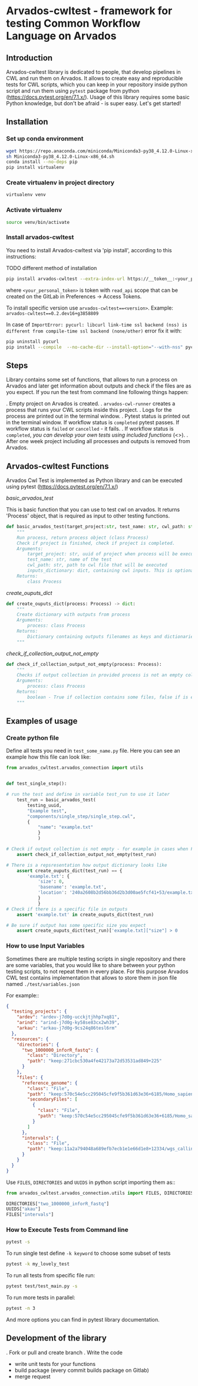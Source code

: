 # Arvados-cwltest - framework for testing Common Workflow Language on Arvados

## Introduction

Arvados-cwltest library is dedicated to people, that develop pipelines in CWL and run them on Arvados. It allows to create easy and reproducible tests for CWL scripts, which you can keep in your repository inside python script and run them using `pytest` package from python (https://docs.pytest.org/en/7.1.x/). Usage of this library requires some basic Python knowledge, but don't be afraid - is super easy. Let's get started!

## Installation

### Set up conda environment


```bash
wget https://repo.anaconda.com/miniconda/Miniconda3-py38_4.12.0-Linux-x86_64.sh
sh Miniconda3-py38_4.12.0-Linux-x86_64.sh
conda install --no-deps pip
pip install virtualenv
```

### Create virtualenv in project directory

```bash
virtualenv venv
```

### Activate virtualenv

``` bash
source venv/bin/activate
```

### Install arvados-cwltest

You need to install Arvados-cwltest via  'pip install', according to this instructions:

TODO different method of installation
```bash
pip install arvados-cwltest --extra-index-url https://__token__:<your_personal_token>@code.roche.com/api/v4/projects/34319/packages/pypi/simple
```

where `<your_personal_token>` is token with `read_api` scope that can be created on the GitLab in Preferences -> Access Tokens.


To install specific version use  `arvados-cwltest==<version>`. Example: `arvados-cwltest==0.2.dev16+g3858809`

In case of `ImportError: pycurl: libcurl link-time ssl backend (nss) is different from compile-time ssl backend (none/other)` error
fix it with:

```bash
pip uninstall pycurl
pip install --compile  --no-cache-dir --install-option="--with-nss" pycurl==7.44
```

## Steps

Library contains some set of functions, that allows to run a process on Arvados and later get information about outputs and check if the files are as you expect.
If you run the test from command line following things happen:

. Empty project on Arvados is created.
. `arvados-cwl-runner` creates a process that runs your CWL scripts inside this project.
. Logs for the process are printed out in the terminal window.
. Pytest status is printed out in the terminal window. If workflow status is `completed` pytest passes. If workflow status is `failed` or `cancelled` - it fails.
. If workflow status is `completed`, *you can develop your own tests using included functions* (<<Arvados-cwltest Functions>>).
. After one week project including all processes and outputs is removed from Arvados. 


## Arvados-cwltest Functions

Arvados Cwl Test is implemented as Python library and can be executed using pytest (https://docs.pytest.org/en/7.1.x/)

*basic_arvados_test*

This is basic function that you can use to test cwl on arvados. It returns 'Process' object, that is required as input to other testing functions. 

```python
def basic_arvados_test(target_project:str, test_name: str, cwl_path: str, inputs_dictionary: dict=None) -> Process:
    """
    Run process, return process object (class Process)
    Check if project is finished, check if project is completed.
    Arguments:
        target_project: str, uuid of project when process will be executed. Example: arkau-ecds9343fdscdsdcd
        test_name: str, name of the test
        cwl_path: str, path to cwl file that will be executed
        inputs_dictionary: dict, containing cwl inputs. This is optional, because sometimes cwl doesn't require input.
    Returns:
        class Process
```

*create_ouputs_dict*

```python
def create_ouputs_dict(process: Process) -> dict:
    """
    Create dictionary with outputs from process
    Arguments:
        process: class Process
    Returns:
        Dictionary containing outputs filenames as keys and dictionaries as values, with following fields: 'size', 'basename' and 'location'' 
    """
```

*check_if_collection_output_not_empty*

```python
def check_if_collection_output_not_empty(process: Process):
    """
    Checks if output collection in provided process is not an empty collection
    Arguments:
        process: class Process
    Returns:
        boolean - True if collection contains some files, false if is empty
    """
```

## Examples of usage

### Create python file

Define all tests you need in `test_some_name.py` file. Here you can see an example how this file can look like:

```python
from arvados_cwltest.arvados_connection import utils


def test_single_step():

# run the test and define in variable test_run to use it later
    test_run = basic_arvados_test(
        testing_uuid,
        "Example test",
        "components/single_step/single_step.cwl",
        {
            "name": "example.txt"
            }
            )

# Check if output collection is not empty - for example in cases when File[] or Directory[] is the output
    assert check_if_collection_output_not_empty(test_run)

# There is a repsresentation how output dictionary looks like
    assert create_ouputs_dict(test_run) == {
        'example.txt': {
            'size': 0,
            'basename': 'example.txt',
            'location': '240a2608b2d56bb36d2b3d00ae5fcf41+53/example.txt'
            }
            }
# Check if there is a specific file in outputs
    assert 'example.txt' in create_ouputs_dict(test_run)

# Be sure if output has some specific size you expect
    assert create_ouputs_dict(test_run)['example.txt]["size"] > 0

```

### How to use Input Variables

Sometimes there are multiple testing scripts in single repository and there are some variables, that you would like to share between your python testing scripts, to not repeat them in every place. For this purpose Arvados CWL test contains implementation that allows to store them in json file named `./test/variables.json`

For example::
```json
{
  "testing_projects": {
    "ardev": "ardev-j7d0g-ucckjtjhhp7xq81",
    "arind": "arind-j7d0g-ky58se83cx2wh39",
    "arkau": "arkau-j7d0g-9cs24q86tesl6rm"
  },
  "resources": {
    "directories": {
      "two_1000000_inforR_fastq": {
        "class": "Directory",
        "path": "keep:271cbc530a4fe42173a72d53531ad849+225"
      }
    },
    "files": {
      "reference_genome": {
        "class": "File",
        "path": "keep:570c54e5cc295045cfe9f5b361d63e36+6185/Homo_sapiens_assembly38.fasta",
        "secondaryFiles": [
          {
            "class": "File",
            "path": "keep:570c54e5cc295045cfe9f5b361d63e36+6185/Homo_sapiens_assembly38.fasta.fai"
          }
        ]
      },
      "intervals": {
        "class": "File",
        "path": "keep:11a2a794048a689efb7ecb1e1e66d1e8+12334/wgs_calling_regions.hg38.bed"
      }
    }
  }
}
```

Use `FILES`, `DIRECTORIES` and `UUIDS` in python script importing them as::

```python
from arvados_cwltest.arvados_connection.utils import FILES, DIRECTORIES, UUIDS

DIRECTORIES["two_1000000_inforR_fastq"]
UUIDS["akau"]
FILES["intervals"]

```

### How to Execute Tests from Command line

```bash
pytest -s
```

To run single test define `-k keyword` to choose some subset of tests

```bash
pytest -k my_lovely_test
```

To run all tests from specific file run:

```bash
pytest test/test_main.py -s
```

To run more tests in parallel: 

```bash
pytest -n 3
```

And more options you can find in pytest library documentation.

## Development of the library

. Fork or pull and create branch
. Write the code
- write unit tests for your functions
- build package (every commit builds package on Gitlab)
- merge request
